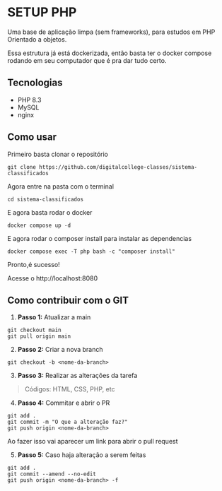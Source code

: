# SETUP PHP

Uma base de aplicação limpa (sem frameworks), para estudos em PHP Orientado a objetos.

Essa estrutura já está dockerizada, então basta ter o docker compose rodando em seu computador que é pra dar tudo certo.

## Tecnologias

- PHP 8.3
- MySQL
- nginx

## Como usar

Primeiro basta clonar o repositório

`git clone https://github.com/digitalcollege-classes/sistema-classificados`

Agora entre na pasta com o terminal 

`cd sistema-classificados`

E agora basta rodar o docker

`docker compose up -d`

E agora rodar o composer install para instalar as dependencias

`docker compose exec -T php bash -c "composer install"`

Pronto,é sucesso!

Acesse o http://localhost:8080

## Como contribuir com o GIT

1. **Passo 1:** Atualizar a main
```shell
git checkout main
git pull origin main
```

2. **Passo 2:** Criar a nova branch
```shell
git checkout -b <nome-da-branch>
```

3. **Passo 3:** Realizar as alterações da tarefa

> Códigos: HTML, CSS, PHP, etc

4. **Passo 4:** Commitar e abrir o PR
```shell
git add .
git commit -m "O que a alteração faz?"
git push origin <nome-da-branch>
```

Ao fazer isso vai aparecer um link para abrir o pull request

5. **Passo 5:** Caso haja alteração a serem feitas
```shell
git add .
git commit --amend --no-edit
git push origin <nome-da-branch> -f
```
